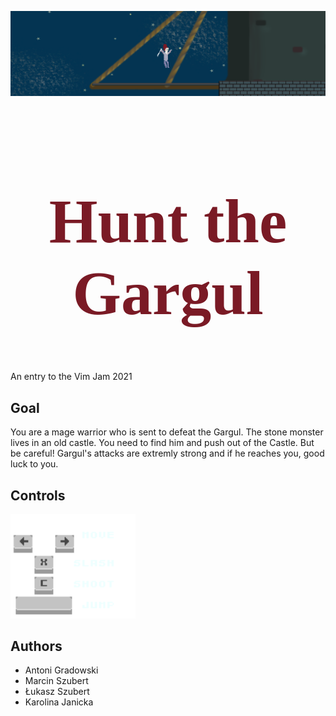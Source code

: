 ![Banner image](./BannerImage.png "Banner")

<h1 style="font-family: aguafina; color: #7A1A25; font-size:100px; text-align:center"> Hunt the Gargul </h1>

An entry to the Vim Jam 2021

## Goal

You are a mage warrior who is sent to defeat the Gargul. The stone monster lives in an old castle. You need to find him and push out of the Castle. But be careful! Gargul's attacks are extremly strong and if he reaches you, good luck to you. 

## Controls

<img alt="Controls" title="Controls" width="200px" src="./BossOnEdge\Assets\Font\Tutorial.png"/>

## Authors

- Antoni Gradowski
- Marcin Szubert
- Łukasz Szubert
- Karolina Janicka
